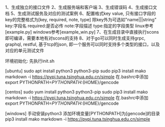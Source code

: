 1、生成独立的接口文件
2、生成服务端和客户端
3、生成错误码
4、生成接口文档
5、生成测试服务及对应的测试案例
6、配置格式key value, 只有接口字段的key的完整格式为[key, required, note, type] 除key外为可选如"name|||string"
   key:字段名
   required:是否必传
   note:字段描述
   type:指定的字段类型
   linux参考[example.py]
   windows参考[example_win.py]
7、在生成目录中直接执行scons即可编译，需要本地有对scons的支持
8、对于go可以同时生成支持grpc, graphql, restful, 基于tcp的json, 即一个服务可以同时支持多个类型的接口，以及对应的单元测试文件


环境初始化:
先执行init.sh

[ubuntu]
sudo apt install python3 python3-pip
sudo pip3 install mako markdown -i https://pypi.tuna.tsinghua.edu.cn/simple
在.bashrc中添加
export PYTHONPATH=$PYTHONPATH:${HOME}/gencode

[centos]
sudo yum install python3 python3-pip
sudo pip3 install mako markdown -i https://pypi.tuna.tsinghua.edu.cn/simple
在.bashrc中添加
export PYTHONPATH=$PYTHONPATH:${HOME}/gencode

[windows]
手动安装python3
添加环境变量[PYTHONPATH]为[gencode]的目录
pip3 install mako markdown -i https://pypi.tuna.tsinghua.edu.cn/simple

